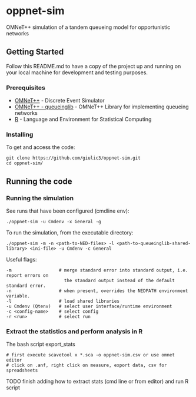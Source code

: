 # oppnet-sim
OMNeT++ simulation of a tandem queueing model for opportunistic networks

## Getting Started

Follow this README.md to have a copy of the project up and running on your local machine for development and testing purposes.

### Prerequisites

* [OMNeT++](https://omnetpp.org/) - Discrete Event Simulator
* [OMNeT++ - queueinglib](https://github.com/shigeya/omnetpp/tree/master/samples/queueinglib) - OMNeT++ Library for implementing queueing networks
* [R](https://www.r-project.org/) - Language and Environment for Statistical Computing


### Installing

To get and access the code:


```
git clone https://github.com/giulic3/oppnet-sim.git
cd oppnet-sim/

```

## Running the code

### Running the simulation


See runs that have been configured (cmdline env):
```
./oppnet-sim -u Cmdenv -x General -g
```
To run the simulation, from the executable directory:

```
./oppnet-sim -m -n <path-to-NED-files> -l <path-to-queueinglib-shared-library> <ini-file> -u Cmdenv -c General

```

Useful flags:
```
-m                  # merge standard error into standard output, i.e. report errors on
                      the standard output instead of the default standard error.
-n                  # when present, overrides the NEDPATH environment variable.
-l                  # load shared libraries
-u Cmdenv (Qtenv)   # select user interface/runtime environment
-c <config-name>    # select config
-r <run>            # select run

```

### Extract the statistics and perform analysis in R

The bash script export_stats
```
# first execute scavetool x *.sca -o oppnet-sim.csv or use omnet editor
# click on .anf, right click on measure, export data, csv for spreadsheets
```

TODO finish adding how to extract stats (cmd line or from editor) and run R script
